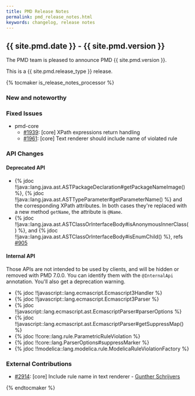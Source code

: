 ```yaml
---
title: PMD Release Notes
permalink: pmd_release_notes.html
keywords: changelog, release notes
---
```


## {{ site.pmd.date }} - {{ site.pmd.version }}

The PMD team is pleased to announce PMD {{ site.pmd.version }}.

This is a {{ site.pmd.release_type }} release.

{% tocmaker is_release_notes_processor %}

### New and noteworthy

### Fixed Issues

*   pmd-core
    * [#1939](https://github.com/pmd/pmd/issues/1939): \[core] XPath expressions return handling
    * [#1961](https://github.com/pmd/pmd/issues/1961): \[core] Text renderer should include name of violated rule


### API Changes

#### Deprecated API

*   {% jdoc !!java::lang.java.ast.ASTPackageDeclaration#getPackageNameImage() %},
    {% jdoc !!java::lang.java.ast.ASTTypeParameter#getParameterName() %}
    and the corresponding XPath attributes. In both cases they're replaced with a new method `getName`,
    the attribute is `@Name`.
*   {% jdoc !!java::lang.java.ast.ASTClassOrInterfaceBody#isAnonymousInnerClass() %},
    and {% jdoc !!java::lang.java.ast.ASTClassOrInterfaceBody#isEnumChild() %},
    refs [#905](https://github.com/pmd/pmd/issues/905)

#### Internal API

Those APIs are not intended to be used by clients, and will be hidden or removed with PMD 7.0.0.
You can identify them with the `@InternalApi` annotation. You'll also get a deprecation warning.

*   {% jdoc !!javascript::lang.ecmascript.Ecmascript3Handler %}
*   {% jdoc !!javascript::lang.ecmascript.Ecmascript3Parser %}
*   {% jdoc !!javascript::lang.ecmascript.ast.EcmascriptParser#parserOptions %}
*   {% jdoc !!javascript::lang.ecmascript.ast.EcmascriptParser#getSuppressMap() %}
*   {% jdoc !!core::lang.rule.ParametricRuleViolation %}
*   {% jdoc !!core::lang.ParserOptions#suppressMarker %}
*   {% jdoc !!modelica::lang.modelica.rule.ModelicaRuleViolationFactory %}


### External Contributions

*   [#2914](https://github.com/pmd/pmd/pull/2914): \[core] Include rule name in text renderer - [Gunther Schrijvers](https://github.com/GuntherSchrijvers)

{% endtocmaker %}
